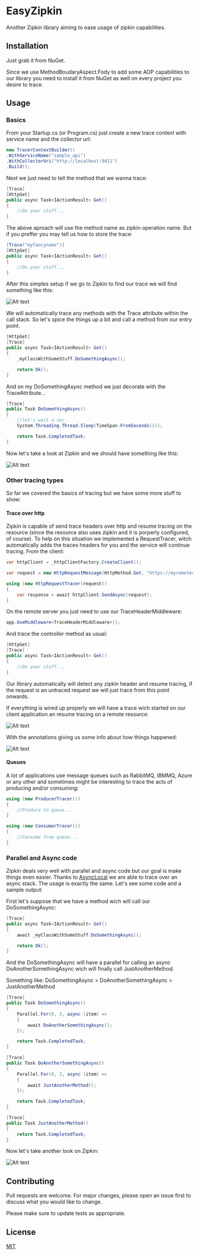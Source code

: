 # EasyZipkin

Another Zipkin library aiming to ease usage of zipkin capabilities.

## Installation

Just grab it from NuGet.

Since we use MethodBoudaryAspect.Fody to add some AOP capabilities to our library you need to install it from NuGet as well on every project you desire to trace.

## Usage

### Basics

From your Startup.cs (or Program.cs) just create a new trace context with service name and the collector url:

```C#
new TracerContextBuilder()
.WithServiceName("sample_api")
.WithCollectorUri("http://localhost:9411")
.Build();
```
Next we just need to tell the method that we wanna trace:

```C# 
[Trace]
[HttpGet]
public async Task<IActionResult> Get()
{
	//Do your stuff...
}
```

The above aproach will use the method name as zipkin operation name.
But if you preffer you may tell us how to store the trace:

```C# 
[Trace("myfancyname")]
[HttpGet]
public async Task<IActionResult> Get()
{
	//Do your stuff...
}
```

After this simples setup if we go to Zipkin to find our trace we will find something like this:

![Alt text](https://github.com/lfppfaria/EasyZipkin/blob/master/Images/FirstTrace.JPG?raw=true)

We will automatically trace any methods with the Trace attribute within the call stack.
So let's spice the things up a bit and call a method from our entry point.

```C# 
[HttpGet]
[Trace]
public async Task<IActionResult> Get()
{
    _myClassWithSomeStuff.DoSomethingAsync();

    return Ok();
}
```
And on my DoSomethingAsync method we just decorate with the TraceAttribute...

```C#
[Trace]
public Task DoSomethingAsync()
{
	//let's wait a sec..
	System.Threading.Thread.Sleep(TimeSpan.FromSeconds(1));

	return Task.CompletedTask;
}
```

Now let's take a look at Zipkin and we should have something like this:

![Alt text](https://github.com/lfppfaria/EasyZipkin/blob/master/Images/NestedTrace.JPG?raw=true)

### Other tracing types

So far we covered the basics of tracing but we have some more stuff to show:

#### Trace over http

Zipkin is capable of send trace headers over http and resume tracing on the resource (since the resource also uses zipkin and it is porperly configured, of course).
To help on this situation we implemented a RequestTracer, witch automatically adds the traces headers for you and the service will continue tracing.
From the client:

```C#
var httpClient = _httpClientFactory.CreateClient();

var request = new HttpRequestMessage(HttpMethod.Get, "https://myremotecall");

using (new HttpRequestTracer(request))
{
    var response = await httpClient.SendAsync(request);
}
```
On the remote server you just need to use our TraceHeaderMiddleware:

```C#
app.UseMiddleware<TraceHeaderMiddleware>();
```
And trace the controller method as usual:

```C#
[HttpGet]
[Trace]
public async Task<IActionResult> Get()
{
    //Do your stuff...            
}
```
Our library automatically will detect any zipkin header and resume tracing, if the request is an untraced request we will just trace from this point onwards.

If everything is wired up properly we will have a trace wich started on our client application an resume tracing on a remote resource:

![Alt text](https://github.com/lfppfaria/EasyZipkin/blob/master/Images/RemoteTraceTimeline.JPG?raw=true)

With the annotations giving us some info about how things happened:

![Alt text](https://github.com/lfppfaria/EasyZipkin/blob/master/Images/RemoteTraceAnnotations.JPG?raw=true)

#### Queues

A lot of applications use message queues such as RabbitMQ, IBMMQ, Azure or any other and sometimes might be interesting to trace the acts of producing and/or consuming:

```C#
using (new ProducerTracer())
{
    //Produce to queue...
}
```
```C#
using (new ConsumerTracer())
{
    //Consume from queue...
}
```

### Parallel and Async code

Zipkin deals very well with parallel and async code but our goal is make things even easier.
Thanks to [AsyncLocal](https://docs.microsoft.com/en-us/dotnet/api/system.threading.asynclocal-1?view=netcore-3.1) we are able to trace over an async stack.
The usage is exactly the same.
Let's see some code and a sample output:

First let's suppose that we have a method wich will call our DoSomethingAsync:

```C#
[Trace]
public async Task<IActionResult> Get()
{
    await _myClassWithSomeStuff.DoSomethingAsync();

    return Ok();
}
```

And the DoSomethingAsync will have a parallel for calling an async DoAnotherSomethingAsync wich will finally call JustAnotherMethod.

Something like: DoSomethingAsync > DoAnotherSomethingAsync > JustAnotherMethod

```C#
[Trace]
public Task DoSomethingAsync()
{
    Parallel.For(0, 3, async (item) =>
    {
        await DoAnotherSomethingAsync();
    });

    return Task.CompletedTask;
}

[Trace]
public Task DoAnotherSomethingAsync()
{
    Parallel.For(0, 3, async (item) =>
    {
        await JustAnotherMethod();
    });

    return Task.CompletedTask;
}

[Trace]
public Task JustAnotherMethod()
{
    return Task.CompletedTask;
}
```

Now let's take another look on Zipkin:

![Alt text](https://github.com/lfppfaria/EasyZipkin/blob/master/Images/ParallelAndAsyncTrace.JPG?raw=true)

## Contributing
Pull requests are welcome. For major changes, please open an issue first to discuss what you would like to change.

Please make sure to update tests as appropriate.

## License
[MIT](https://choosealicense.com/licenses/mit/)